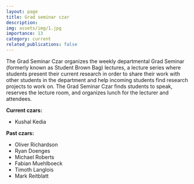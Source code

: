 ```yaml
---
layout: page
title: Grad seminar czar
description:
img: assets/img/1.jpg
importance: 13
category: current
related_publications: false
---
```


The Grad Seminar Czar organizes the weekly departmental Grad Seminar (formerly known as Student Brown Bag) lectures, a lecture series where students present their current research in order to share their work with other students in the department and help incoming students find research projects to work on. The Grad Seminar Czar finds students to speak, reserves the lecture room, and organizes lunch for the lecturer and attendees.

**Current czars:**

- Kushal Kedia

**Past czars:**

- Oliver Richardson
- Ryan Doenges
- Michael Roberts
- Fabian Muehlboeck
- Timoth Langlois
- Mark Reitblatt

